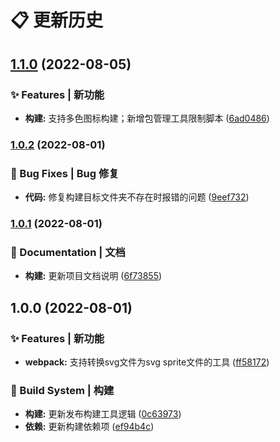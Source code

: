 # 📋 更新历史 



## [1.1.0](http://47.110.15.13:8011///compare/1.0.2...1.1.0) (2022-08-05)


### ✨ Features | 新功能

* **构建:** 支持多色图标构建；新增包管理工具限制脚本 ([6ad0486](http://47.110.15.13:8011///commit/6ad0486c382ef9f32130fff0ff55147db9fdb2ad))

### [1.0.2](http://47.110.15.13:8011///compare/1.0.1...1.0.2) (2022-08-01)


### 🐛 Bug Fixes | Bug 修复

* **代码:** 修复构建目标文件夹不存在时报错的问题 ([9eef732](http://47.110.15.13:8011///commit/9eef7323643a5724ef3856cb428d3a8727bf274c))

### [1.0.1](http://47.110.15.13:8011///compare/1.0.0...1.0.1) (2022-08-01)


### 📝 Documentation | 文档

* **构建:** 更新项目文档说明 ([6f73855](http://47.110.15.13:8011///commit/6f7385542b69aac74bd59165d8b7240a59b2a163))

## 1.0.0 (2022-08-01)


### ✨ Features | 新功能

* **webpack:** 支持转换svg文件为svg sprite文件的工具 ([ff58172](http://47.110.15.13:8011///commit/ff58172490d1d4ff822df219279a0e67d94a005f))


### 👷‍ Build System | 构建

* **构建:** 更新发布构建工具逻辑 ([0c63973](http://47.110.15.13:8011///commit/0c6397326be9dd63824f70d79690bc654ae3311d))
* **依赖:** 更新构建依赖项 ([ef94b4c](http://47.110.15.13:8011///commit/ef94b4ce93d053d5460d42a1005fecff31075e0d))